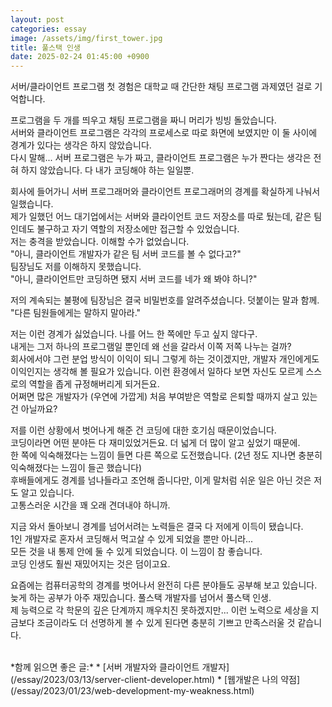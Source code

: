 ```yaml
---
layout: post
categories: essay
image: /assets/img/first_tower.jpg
title: 풀스택 인생 
date: 2025-02-24 01:45:00 +0900
---
```


서버/클라이언트 프로그램 첫 경험은 대학교 때 간단한 채팅 프로그램 과제였던 걸로 기억합니다.

프로그램을 두 개를 띄우고 채팅 프로그램을 짜니 머리가 빙빙 돌았습니다.  
서버와 클라이언트 프로그램은 각각의 프로세스로 따로 화면에 보였지만 이 둘 사이에 경계가 있다는 생각은 하지 않았습니다.  
다시 말해... 서버 프로그램은 누가 짜고, 클라이언트 프로그램은 누가 짠다는 생각은 전혀 하지 않았습니다. 다 내가 코딩해야 하는 일일뿐.  

회사에 들어가니 서버 프로그래머와 클라이언트 프로그래머의 경계를 확실하게 나눠서 일했습니다.  
제가 일했던 어느 대기업에서는 서버와 클라이언트 코드 저장소를 따로 뒀는데, 같은 팀인데도 불구하고 자기 역할의 저장소에만 접근할 수 있었습니다.  
저는 충격을 받았습니다. 이해할 수가 없었습니다.  
"아니, 클라이언트 개발자가 같은 팀 서버 코드를 볼 수 없다고?"  
팀장님도 저를 이해하지 못했습니다.  
"아니, 클라이언트만 코딩하면 됐지 서버 코드를 네가 왜 봐야 하니?"

저의 계속되는 불평에 팀장님은 결국 비밀번호를 알려주셨습니다. 덧붙이는 말과 함께.  
"다른 팀원들에게는 말하지 말아라."

저는 이런 경계가 싫었습니다. 나를 어느 한 쪽에만 두고 싶지 않다구.  
내게는 그저 하나의 프로그램일 뿐인데 왜 선을 갈라서 이쪽 저쪽 나누는 걸까?  
회사에서야 그런 분업 방식이 이익이 되니 그렇게 하는 것이겠지만, 개발자 개인에게도 이익인지는 생각해 볼 필요가 있습니다.
이런 환경에서 일하다 보면 자신도 모르게 스스로의 역할을 좁게 규정해버리게 되거든요.  
어쩌면 많은 개발자가 (우연에 가깝게) 처음 부여받은 역할로 은퇴할 때까지 살고 있는 건 아닐까요?  

저를 이런 상황에서 벗어나게 해준 건 코딩에 대한 호기심 때문이었습니다.  
코딩이라면 어떤 분야든 다 재미있었거든요. 더 넓게 더 많이 알고 싶었기 때문에.  
한 쪽에 익숙해졌다는 느낌이 들면 다른 쪽으로 도전했습니다. (2년 정도 지나면 충분히 익숙해졌다는 느낌이 들곤 했습니다)  
후배들에게도 경계를 넘나들라고 조언해 줍니다만, 이게 말처럼 쉬운 일은 아닌 것은 저도 알고 있습니다.  
고통스러운 시간을 꽤 오래 견뎌내야 하니까.

지금 와서 돌아보니 경계를 넘어서려는 노력들은 결국 다 저에게 이득이 됐습니다.  
1인 개발자로 혼자서 코딩해서 먹고살 수 있게 되었을 뿐만 아니라...  
모든 것을 내 통제 안에 둘 수 있게 되었습니다. 이 느낌이 참 좋습니다.  
코딩 인생도 훨씬 재밌어지는 것은 덤이고요.

요즘에는 컴퓨터공학의 경계를 벗어나서 완전히 다른 분야들도 공부해 보고 있습니다.  
늦게 하는 공부가 아주 재밌습니다. 풀스택 개발자를 넘어서 풀스택 인생.  
제 능력으로 각 학문의 깊은 단계까지 깨우치진 못하겠지만... 이런 노력으로 세상을 지금보다 조금이라도 더 선명하게 볼 수 있게 된다면 충분히 기쁘고 만족스러울 것 같습니다.

<br>
*함께 읽으면 좋은 글:*
* [서버 개발자와 클라이언트 개발자](/essay/2023/03/13/server-client-developer.html)
* [웹개발은 나의 약점](/essay/2023/01/23/web-development-my-weakness.html)
